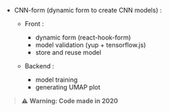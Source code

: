 -  CNN-form (dynamic form to create CNN models) :
    - Front : 
      -  dynamic form (react-hook-form)
      -  model validation (yup + tensorflow.js)
      -  store and reuse model
  
    - Backend :
      -   model training
      -   generating UMAP plot

> ⚠️ **Warning: Code made in 2020**

